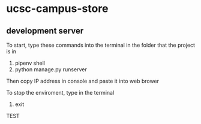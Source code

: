 # ucsc-campus-store

## development server
To start, type these commands into the terminal in the folder that the project is in
1. pipenv shell
2. python manage.py runserver

Then copy IP address in console and paste it into web brower

To stop the enviroment, type in the terminal
1. exit

TEST